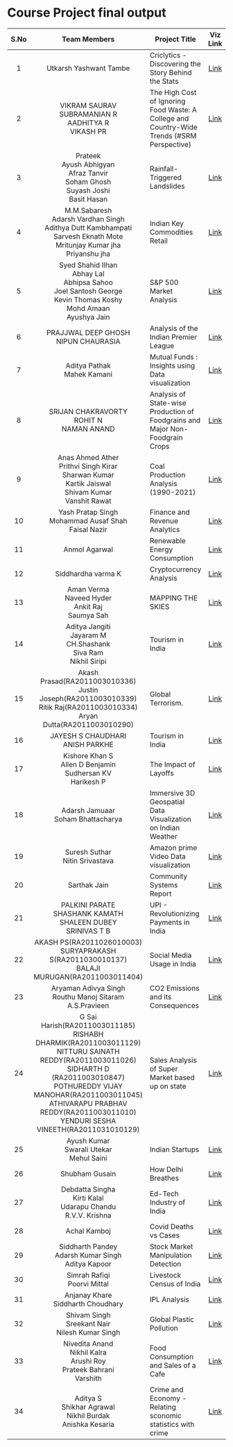 # Course Project final output 

| S.No  | Team Members | Project Title | Viz Link |
|:------:|:-------------:|---------------|:-------------------:|
|    1   | Utkarsh Yashwant Tambe | Criclytics - Discovering the Story Behind the Stats | [Link](https://bit.ly/3zy2vkk) |
|    2   | VIKRAM SAURAV <br/> SUBRAMANIAN R <br/> AADHITYA R <br/> VIKASH PR | The High Cost of Ignoring Food Waste: A College and Country-Wide Trends (#SRM Perspective) | [Link](https://youtu.be/LFbspJSLhwc) |
|    3   | Prateek </br> Ayush Abhigyan </br> Afraz Tanvir </br> Soham Ghosh </br> Suyash Joshi </br> Basit Hasan| Rainfall-Triggered Landslides | [Link](https://drive.google.com/file/d/1q2qoU9f6WYyr7Fmv47B0qZ6ssufcWotP/view?usp=share_link) 
|    4   | M.M.Sabaresh </br>  Adarsh Vardhan Singh </br>  Adithya Dutt Kambhampati </br> Sarvesh Eknath Mote </br> Mritunjay Kumar jha </br> Priyanshu jha  |  Indian Key Commodities Retail | [Link](https://drive.google.com/file/d/1CNRz_SngVn1UwhNmddP5suTd7QlMXh7Y/view?usp=share_link) |
|    5   | Syed Shahid Ilhan </br> Abhay Lal </br> Abhipsa Sahoo</br> Joel Santosh George </br> Kevin Thomas Koshy </br> Mohd Amaan  </br> Ayushya Jain | S&P 500 Market Analysis | [Link](https://youtu.be/lfyqsMxN85o) |
|    6   | PRAJJWAL DEEP GHOSH </br> NIPUN CHAURASIA| Analysis of the Indian Premier League | [Link](https://drive.google.com/file/d/1Dg_q5bu1XIeDiq1uKJHjYfy4szIWXqEY/view?usp=sharing) 
|    7   | Aditya Pathak </br> Mahek Kamani | Mutual Funds : Insights using Data visualization | [Link](https://drive.google.com/file/d/1rGB0EDO8kTRLyB-ERS16MNhl3SKcfs9n/view?usp=sharing) |
|    8   | SRIJAN CHAKRAVORTY </br> ROHIT N </br> NAMAN ANAND | Analysis of State-wise Production of Foodgrains and Major Non-Foodgrain Crops|[Link](https://drive.google.com/file/d/14o2tYam88zHaauttMOnpDPrGvkB72zdG/view?usp=sharing) |
|    9   | Anas Ahmed Ather </br> Prithvi Singh Kirar </br> Sharwan Kumar </br> Kartik Jaiswal </br> Shivam Kumar </br> Vanshit Rawat  | Coal Production Analysis (1990-2021) | [Link](https://youtu.be/l1WghV2v2As) 
|    10  | Yash Pratap Singh </br> Mohammad Ausaf Shah </br> Faisal Nazir | Finance and Revenue Analytics | [Link](https://drive.google.com/file/d/1RRz_3R5IriDd-WPR6fD3z2RsKMzrA4Rq/view?usp=sharing) |
|    11  | Anmol Agarwal | Renewable Energy Consumption | [Link](https://drive.google.com/file/d/1Ai3JbAph38-sqENzd1W2q8TpC1uZ3jrV/view?usp=share_link) |
|    12  | Siddhardha varma K| Cryptocurrency Analysis | [Link](https://drive.google.com/file/d/1qKAgZUy68T8HXc7GoCpwhC5Ob4RjHel2/view?usp=sharing) |
|    13  | Aman Verma </br> Naveed Hyder </br> Ankit Raj </br> Saumya Sah | MAPPING THE SKIES | [Link](https://drive.google.com/file/d/1z1g4Z5Rdy6XO83ic5rl6_jGtuHCGVLh4/view?usp=sharing) |
|    14  | Aditya Jangiti </br> Jayaram M </br> CH.Shashank </br> Siva Ram </br> Nikhil Siripi | Tourism in India | [Link](https://public.flourish.studio/story/1887086/) |
|    15  | Akash Prasad(RA2011003010336) </br> Justin Joseph(RA2011003010339) </br> Ritik Raj(RA2011003010334) </br> Aryan Dutta(RA2011003010290) |  Global Terrorism. | [Link](https://drive.google.com/file/d/1Ow4J6FzclAs-8M0RKZ-BR_QPMK6M1HAG/view?usp=share_link) |
|    16  | JAYESH S CHAUDHARI <br> ANISH PARKHE | Tourism in India | [Link](https://drive.google.com/file/d/1SFzWOCsCPBRd4E7-EV8JUbpPPETTCkpG/view?usp=sharing) |
|    17  | Kishore Khan S </br> Allen D Benjamin </br> Sudhersan KV </br> Harikesh P | The Impact of Layoffs | [Link](https://drive.google.com/file/d/1Qg2ag2PoOKecU8lzrR5aQaxbeQ1jDJHG/view?usp=share_link) |
|    18  | Adarsh Jamuaar </br> Soham Bhattacharya | Immersive 3D Geospatial Data Visualization on Indian Weather | [Link](https://adarshjamuaar.github.io/ImmersiveDataVisualization/) |
|    19  | Suresh Suthar <br> Nitin Srivastava | Amazon prime Video Data visualization | [Link](https://drive.google.com/file/d/1iH2CllFrWJXd1UKTpONouOO3lYiwM8F0/view?usp=share_link) |
|    20  | Sarthak Jain | Community Systems Report | [Link](https://drive.google.com/file/d/10nlDcmZOqLkXO5eMudDQkCTvKZrjcdfl/view?usp=share_link) |
|    21  | PALKINI PARATE <br> SHASHANK KAMATH <br> SHALEEN DUBEY <br> SRINIVAS T B | UPI - Revolutionizing Payments in India | [Link](https://drive.google.com/file/d/1GT7jtJrpfe1C5WHHdw3D-yPx279kMdC1/view?usp=share_link) |
|    22  | AKASH PS(RA2011026010003) </br> SURYAPRAKASH S(RA2011030010137) </br> BALAJI MURUGAN(RA2011003011404) | Social Media Usage in India | [Link](https://drive.google.com/file/d/1UrmXzAaKC1DIpvlAm6k0ynxSvZHqYlka/view?usp=sharing) |
|    23  | Aryaman Adivya Singh</br> Routhu Manoj Sitaram </br> A.S.Pravieen  | CO2 Emissions and its Consequences | [Link](https://drive.google.com/file/d/1RaZNLfObWInROdy7-etg4jpna5BkzFnl/view?usp=share_link)
|    24  | G Sai Harish(RA2011003011185) </br> RISHABH DHARMIK(RA2011003011129) </br> NITTURU SAINATH REDDY(RA2011003011026) </br> SIDHARTH D (RA2011003010847) </br> POTHUREDDY VIJAY MANOHAR(RA2011003011045) </br> ATHIVARAPU PRABHAV REDDY(RA2011003011010) </br> YENDURI SESHA VINEETH(RA2011031010129) | Sales Analysis of Super Market based up on state | [Link](https://drive.google.com/file/d/1B6N9OBbBIfsUpg6LybBbFMLNNC6Tz5Dr/view?usp=sharing) |
|    25  | Ayush Kumar</br> Swarali Utekar </br> Mehul Saini  | Indian Startups | [Link](https://drive.google.com/file/d/1qrisAtFl32Mou8b99MnKqJiSA2Kj9Fct/view?usp=sharing)
|    26  | Shubham Gusain | How Delhi Breathes | [Link](https://drive.google.com/file/d/1FPZUu7jWX-zQPB6uqwHHKCTLgXGQZpXk/view?usp=sharing) | 
|    27  | Debdatta Singha </br> Kirti Kalal </br> Udarapu Chandu </br> R.V.V. Krishna | Ed-Tech Industry of India | [Link](https://drive.google.com/file/d/1YjyrPkZC6gpfE66Yd-V__VP5S-2pzTNp/view?usp=share_link)|
|    28  | Achal Kamboj | Covid Deaths vs Cases | [Link](https://drive.google.com/file/d/1WyJwgt6tOjTg5DHWzyxjhsyv_FsklqZC/view?usp=sharing) |
|    29  | Siddharth Pandey </br> Adarsh Kumar Singh </br> Aditya Kapoor | Stock Market Manipulation Detection | [Link](https://drive.google.com/file/d/1cvpT0ioHayIeyWTwDKWnTpdqAb6pB3oH/view?usp=sharing)|
|    30  | Simrah Rafiqi </br> Poorvi Mittal | Livestock Census of India | [Link](https://drive.google.com/file/d/141Y6lWLW8fdhPSVPYuar5i2zYytGWfmU/view?usp=sharing) |
|    31  | Anjanay Khare </br> Siddharth Choudhary | IPL Analysis | [Link](https://drive.google.com/file/d/1nVuizoDWFHu0c6bBG8tkEkZ2dhz7Bqvz/view?usp=sharing)|
|    32  | Shivam Singh </br> Sreekant Nair </br> Nilesh Kumar Singh | Global Plastic Pollution | [Link](https://drive.google.com/drive/folders/1EEI3yd9pKYsSLYdAuc8nC9mGHiyu7vbS?usp=share_link) |
|    33  | Nivedita Anand </br> Nikhil Kalra </br> Arushi Roy </br> Prateek Bahrani </br> Varshith | Food Consumption and Sales of a Cafe | [Link](https://youtu.be/WBePIUD7jXc) |
|    34  | Aditya S </br> Shikhar Agrawal </br> Nikhil Burdak </br> Anishka Kesaria | Crime and Economy - Relating sconomic statistics with crime | [Link](https://www.canva.com/design/DAFf6fwxXss/Bg88BBFpeTfAN3pnBsH5lw/view) |
